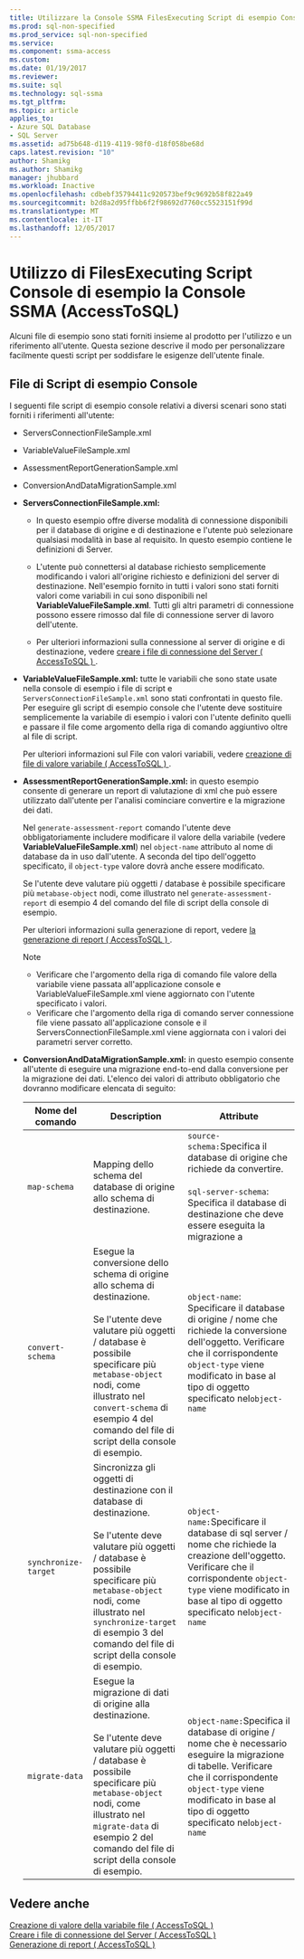 ```yaml
---
title: Utilizzare la Console SSMA FilesExecuting Script di esempio Console | Documenti Microsoft
ms.prod: sql-non-specified
ms.prod_service: sql-non-specified
ms.service: 
ms.component: ssma-access
ms.custom: 
ms.date: 01/19/2017
ms.reviewer: 
ms.suite: sql
ms.technology: sql-ssma
ms.tgt_pltfrm: 
ms.topic: article
applies_to:
- Azure SQL Database
- SQL Server
ms.assetid: ad75b648-d119-4119-98f0-d18f058be68d
caps.latest.revision: "10"
author: Shamikg
ms.author: Shamikg
manager: jhubbard
ms.workload: Inactive
ms.openlocfilehash: cdbebf35794411c920573bef9c9692b58f822a49
ms.sourcegitcommit: b2d8a2d95ffbb6f2f98692d7760cc5523151f99d
ms.translationtype: MT
ms.contentlocale: it-IT
ms.lasthandoff: 12/05/2017
---
```

# <a name="working-with-the-sample-console-script-filesexecuting-the-ssma-console-accesstosql"></a>Utilizzo di FilesExecuting Script Console di esempio la Console SSMA (AccessToSQL)
Alcuni file di esempio sono stati forniti insieme al prodotto per l'utilizzo e un riferimento all'utente. Questa sezione descrive il modo per personalizzare facilmente questi script per soddisfare le esigenze dell'utente finale.  
  
## <a name="sample-console-script-files"></a>File di Script di esempio Console  
I seguenti file script di esempio console relativi a diversi scenari sono stati forniti i riferimenti all'utente:  
  
-   ServersConnectionFileSample.xml  
  
-   VariableValueFileSample.xml  
  
-   AssessmentReportGenerationSample.xml  
  
-   ConversionAndDataMigrationSample.xml  
  
-   **ServersConnectionFileSample.xml:**  
  
    -   In questo esempio offre diverse modalità di connessione disponibili per il database di origine e di destinazione e l'utente può selezionare qualsiasi modalità in base al requisito. In questo esempio contiene le definizioni di Server.  
  
    -   L'utente può connettersi al database richiesto semplicemente modificando i valori all'origine richiesto e definizioni del server di destinazione. Nell'esempio fornito in tutti i valori sono stati forniti valori come variabili in cui sono disponibili nel **VariableValueFileSample.xml**. Tutti gli altri parametri di connessione possono essere rimosso dal file di connessione server di lavoro dell'utente.  
  
    -   Per ulteriori informazioni sulla connessione al server di origine e di destinazione, vedere [creare i file di connessione del Server &#40; AccessToSQL &#41; ](../../ssma/access/creating-the-server-connection-files-accesstosql.md) .  
  
-   **VariableValueFileSample.xml:** tutte le variabili che sono state usate nella console di esempio i file di script e `ServersConnectionFileSample.xml` sono stati confrontati in questo file. Per eseguire gli script di esempio console che l'utente deve sostituire semplicemente la variabile di esempio i valori con l'utente definito quelli e passare il file come argomento della riga di comando aggiuntivo oltre al file di script.  
  
    Per ulteriori informazioni sul File con valori variabili, vedere [creazione di file di valore variabile &#40; AccessToSQL &#41; ](../../ssma/access/creating-variable-value-files-accesstosql.md).  
  
-   **AssessmentReportGenerationSample.xml:** in questo esempio consente di generare un report di valutazione di xml che può essere utilizzato dall'utente per l'analisi cominciare convertire e la migrazione dei dati.  
  
    Nel `generate-assessment-report` comando l'utente deve obbligatoriamente includere modificare il valore della variabile (vedere **VariableValueFileSample.xml**) nel `object-name` attributo al nome di database da in uso dall'utente. A seconda del tipo dell'oggetto specificato, il `object-type` valore dovrà anche essere modificato.  
  
    Se l'utente deve valutare più oggetti / database è possibile specificare più `metabase-object` nodi, come illustrato nel `generate-assessment-report` di esempio 4 del comando del file di script della console di esempio.  
  
    Per ulteriori informazioni sulla generazione di report, vedere [la generazione di report &#40; AccessToSQL &#41; ](../../ssma/access/generating-reports-accesstosql.md).  
  
    > [!NOTE]  
    > -   Verificare che l'argomento della riga di comando file valore della variabile viene passata all'applicazione console e VariableValueFileSample.xml viene aggiornato con l'utente specificato i valori.  
    > -   Verificare che l'argomento della riga di comando server connessione file viene passato all'applicazione console e il ServersConnectionFileSample.xml viene aggiornata con i valori dei parametri server corretto.  
  
-   **ConversionAndDataMigrationSample.xml:** in questo esempio consente all'utente di eseguire una migrazione end-to-end dalla conversione per la migrazione dei dati. L'elenco dei valori di attributo obbligatorio che dovranno modificare elencata di seguito:  
  
    |Nome del comando|Description|Attribute|  
    |----------------|---------------|-------------|  
    |`map-schema`|Mapping dello schema del database di origine allo schema di destinazione.|`source-schema:`Specifica il database di origine che richiede da convertire.<br /><br />`sql-server-schema`: Specifica il database di destinazione che deve essere eseguita la migrazione a|  
    |`convert-schema`|Esegue la conversione dello schema di origine allo schema di destinazione.<br /><br />Se l'utente deve valutare più oggetti / database è possibile specificare più `metabase-object` nodi, come illustrato nel `convert-schema` di esempio 4 del comando del file di script della console di esempio.|`object-name`: Specificare il database di origine / nome che richiede la conversione dell'oggetto. Verificare che il corrispondente `object-type` viene modificato in base al tipo di oggetto specificato nel`object-name`|  
    |`synchronize-target`|Sincronizza gli oggetti di destinazione con il database di destinazione.<br /><br />Se l'utente deve valutare più oggetti / database è possibile specificare più `metabase-object` nodi, come illustrato nel `synchronize-target` di esempio 3 del comando del file di script della console di esempio.|`object-name:`Specificare il database di sql server / nome che richiede la creazione dell'oggetto. Verificare che il corrispondente `object-type` viene modificato in base al tipo di oggetto specificato nel`object-name`|  
    |`migrate-data`|Esegue la migrazione di dati di origine alla destinazione.<br /><br />Se l'utente deve valutare più oggetti / database è possibile specificare più `metabase-object` nodi, come illustrato nel `migrate-data` di esempio 2 del comando del file di script della console di esempio.|`object-name:`Specifica il database di origine / nome che è necessario eseguire la migrazione di tabelle. Verificare che il corrispondente `object-type` viene modificato in base al tipo di oggetto specificato nel`object-name`|  
  
## <a name="see-also"></a>Vedere anche  
[Creazione di valore della variabile file &#40; AccessToSQL &#41;](../../ssma/access/creating-variable-value-files-accesstosql.md)  
[Creare i file di connessione del Server &#40; AccessToSQL &#41;](../../ssma/access/creating-the-server-connection-files-accesstosql.md)  
[Generazione di report &#40; AccessToSQL &#41;](../../ssma/access/generating-reports-accesstosql.md)  
  
